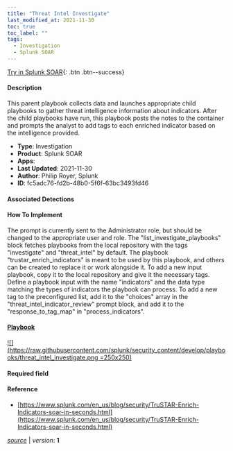 ```yaml
---
title: "Threat Intel Investigate"
last_modified_at: 2021-11-30
toc: true
toc_label: ""
tags:
  - Investigation
  - Splunk SOAR
---
```


[Try in Splunk SOAR](https://www.splunk.com/en_us/software/splunk-security-orchestration-and-automation.html){: .btn .btn--success}

#### Description

This parent playbook collects data and launches appropriate child playbooks to gather threat intelligence information about indicators. After the child playbooks have run, this playbook posts the notes to the container and prompts the analyst to add tags to each enriched indicator based on the intelligence provided.

- **Type**: Investigation
- **Product**: Splunk SOAR
- **Apps**: 
- **Last Updated**: 2021-11-30
- **Author**: Philip Royer, Splunk
- **ID**: fc5adc76-fd2b-48b0-5f6f-63bc3493fd46

#### Associated Detections


#### How To Implement
The prompt is currently sent to the Administrator role, but should be changed to the appropriate user and role. The &#34;list_investigate_playbooks&#34; block fetches playbooks from the local repository with the tags &#34;investigate&#34; and &#34;threat_intel&#34; by default. The playbook &#34;trustar_enrich_indicators&#34; is meant to be used by this playbook, and others can be created to replace it or work alongside it. To add a new input playbook, copy it to the local repository and give it the necessary tags. Define a playbook input with the name &#34;indicators&#34; and the data type matching the types of indicators the playbook can process. To add a new tag to the preconfigured list, add it to the &#34;choices&#34; array in the &#34;threat_intel_indicator_review&#34; prompt block, and add it to the &#34;response_to_tag_map&#34; in &#34;process_indicators&#34;.

#### [Playbook](https://splunk.github.io/soar-playbook-viewer/?playbook=https://raw.githubusercontent.com/phantomcyber/playbooks/latest/threat_intel_investigate.json)

[![](https://raw.githubusercontent.com/splunk/security_content/develop/playbooks/threat_intel_investigate.png =250x250)](https://splunk.github.io/soar-playbook-viewer/?playbook=https://raw.githubusercontent.com/phantomcyber/playbooks/latest/threat_intel_investigate.json)

#### Required field


#### Reference

* [https://www.splunk.com/en_us/blog/security/TruSTAR-Enrich-Indicators-soar-in-seconds.html](https://www.splunk.com/en_us/blog/security/TruSTAR-Enrich-Indicators-soar-in-seconds.html)




[*source*](https://github.com/splunk/security_content/tree/develop/playbooks/threat_intel_investigate.yml) \| *version*: **1**